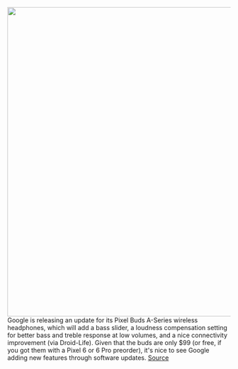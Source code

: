 <img src='https://cdn.vox-cdn.com/thumbor/GdSDfmTHhmFb-bMcm05OAsIbqzA=/0x0:2040x1360/1200x800/filters:focal(857x517:1183x843)/cdn.vox-cdn.com/uploads/chorus_image/image/70237478/cwelch_20210528_4608_0007.0.jpg' width='700px' /><br/>
Google is releasing an update for its Pixel Buds A-Series wireless headphones, which will add a bass slider, a loudness compensation setting for better bass and treble response at low volumes, and a nice connectivity improvement (via Droid-Life). Given that the buds are only $99 (or free, if you got them with a Pixel 6 or 6 Pro preorder), it's nice to see Google adding new features through software updates.
<a href='https://www.theverge.com/2021/12/6/22821339/google-pixel-buds-a-series-firmware-update-bass-slider-volume-loudness-compensation-connection'> Source <a/>